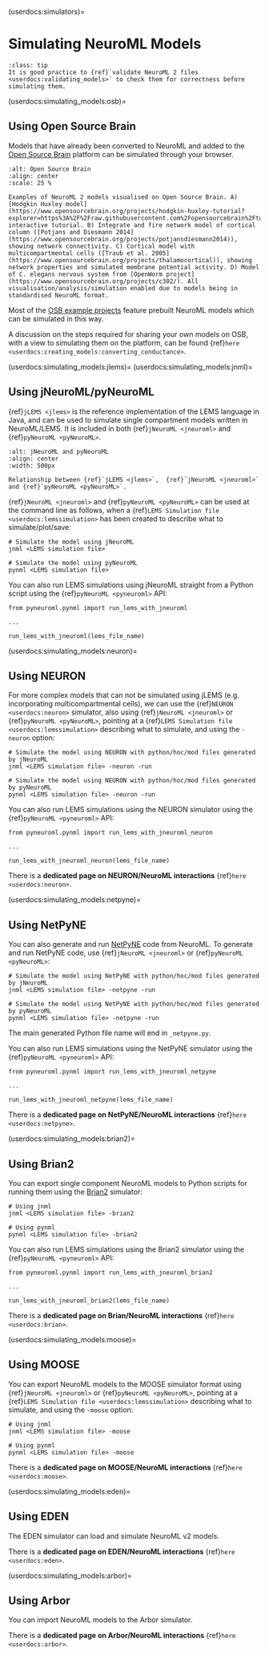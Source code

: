 (userdocs:simulators)=
# Simulating NeuroML Models

```{admonition} Validate NeuroML 2 files before using them.
:class: tip
It is good practice to {ref}`validate NeuroML 2 files <userdocs:validating_models>` to check them for correctness before simulating them.
```
(userdocs:simulating_models:osb)=
## Using Open Source Brain

Models that have already been converted to NeuroML and added to the [Open Source Brain](https://www.opensourcebrain.org/) platform can be simulated through your browser.

```{figure} ../images/OSBv1.png
:alt: Open Source Brain
:align: center
:scale: 25 %

Examples of NeuroML 2 models visualised on Open Source Brain. A) [Hodgkin Huxley model](https://www.opensourcebrain.org/projects/hodgkin-huxley-tutorial?explorer=https%3A%2F%2Fraw.githubusercontent.com%2Fopensourcebrain%2Ftutorials%2Fdevelopment%2Fmodels%2FhodgkinHuxley%2FGEPPETTO.json) interactive tutorial. B) Integrate and fire network model of cortical column ([Potjans and Diesmann 2014](https://www.opensourcebrain.org/projects/potjansdiesmann2014)), showing network connectivity. C) Cortical model with multicompartmental cells ([Traub et al. 2005](https://www.opensourcebrain.org/projects/thalamocortical)), showing network properties and simulated membrane potential activity. D) Model of C. elegans nervous system from [OpenWorm project](https://www.opensourcebrain.org/projects/c302/). All visualisation/analysis/simulation enabled due to models being in standardised NeuroML format.

```
Most of the [OSB example projects](https://www.opensourcebrain.org/projects) feature prebuilt NeuroML models which can be simulated in this way.

A discussion on the steps required for sharing your own models on OSB, with a view to simulating them on the platform, can be found {ref}`here <userdocs:creating_models:converting_conductance>`.

(userdocs:simulating_models:jlems)=
(userdocs:simulating_models:jnml)=
## Using jNeuroML/pyNeuroML

{ref}`jLEMS <jlems>` is the reference implementation of the LEMS language in Java, and can be used to simulate single compartment models written in NeuroML/LEMS.
It is included in both {ref}`jNeuroML <jneuroml>` and {ref}`pyNeuroML <pyNeuroML>`.

```{figure} ../images/pynml_jnml.svg
:alt: jNeuroML and pyNeuroML
:align: center
:width: 500px

Relationship between {ref}`jLEMS <jlems>`,  {ref}`jNeuroML <jneuroml>` and {ref}`pyNeuroML <pyNeuroML>`.

```

{ref}`jNeuroML <jneuroml>` and {ref}`pyNeuroML <pyNeuroML>` can be used at the command line as follows, when a {ref}`LEMS Simulation file <userdocs:lemssimulation>` has been created to describe what to simulate/plot/save:

```{code-block} console
# Simulate the model using jNeuroML
jnml <LEMS simulation file>

# Simulate the model using pyNeuroML
pynml <LEMS simulation file>
```

You can also run LEMS simulations using jNeuroML straight from a Python script using the {ref}`pyNeuroML <pyneuroml>` API:

```{code-block} python
from pyneuroml.pynml import run_lems_with_jneuroml

...

run_lems_with_jneuroml(lems_file_name)
```

(userdocs:simulating_models:neuron)=
## Using NEURON

For more complex models that can not be simulated using jLEMS (e.g. incorporating multicompartmental cells), we can use the {ref}`NEURON <userdocs:neuron>` simulator, also using {ref}`jNeuroML <jneuroml>` or {ref}`pyNeuroML <pyNeuroML>`, pointing at a {ref}`LEMS Simulation file <userdocs:lemssimulation>` describing what to simulate, and using the `-neuron` option:

```{code-block} console
# Simulate the model using NEURON with python/hoc/mod files generated by jNeuroML
jnml <LEMS simulation file> -neuron -run

# Simulate the model using NEURON with python/hoc/mod files generated by pyNeuroML
pynml <LEMS simulation file> -neuron -run
```

You can also run LEMS simulations using the NEURON simulator using the {ref}`pyNeuroML <pyneuroml>` API:

```{code-block} python
from pyneuroml.pynml import run_lems_with_jneuroml_neuron

...

run_lems_with_jneuroml_neuron(lems_file_name)
```
There is a **dedicated page on NEURON/NeuroML interactions** {ref}`here <userdocs:neuron>`.


(userdocs:simulating_models:netpyne)=
## Using NetPyNE

You can also generate and run [NetPyNE](https://netpyne.org) code from NeuroML.
To generate and run NetPyNE code, use {ref}`jNeuroML <jneuroml>` or {ref}`pyNeuroML <pyNeuroML>`:

```{code-block} console
# Simulate the model using NetPyNE with python/hoc/mod files generated by jNeuroML
jnml <LEMS simulation file> -netpyne -run

# Simulate the model using NetPyNE with python/hoc/mod files generated by pyNeuroML
pynml <LEMS simulation file> -netpyne -run
```

The main generated Python file name will end in `_netpyne.py`.

You can also run LEMS simulations using the NetPyNE simulator using the {ref}`pyNeuroML <pyneuroml>` API:

```{code-block} python
from pyneuroml.pynml import run_lems_with_jneuroml_netpyne

...

run_lems_with_jneuroml_netpyne(lems_file_name)
```

There is a **dedicated page on NetPyNE/NeuroML interactions** {ref}`here <userdocs:netpyne>`.


(userdocs:simulating_models:brian2)=
## Using Brian2

You can export single component NeuroML models to Python scripts for running them using the [Brian2](https://briansimulator.org) simulator:

```{code-block} console
# Using jnml
jnml <LEMS simulation file> -brian2

# Using pynml
pynml <LEMS simulation file> -brian2
```

You can also run LEMS simulations using the Brian2 simulator using the {ref}`pyNeuroML <pyneuroml>` API:

```{code-block} python
from pyneuroml.pynml import run_lems_with_jneuroml_brian2

...

run_lems_with_jneuroml_brian2(lems_file_name)
```

There is a **dedicated page on Brian/NeuroML interactions** {ref}`here <userdocs:brian>`.

(userdocs:simulating_models:moose)=
## Using MOOSE

You can export NeuroML models to the MOOSE simulator format using {ref}`jNeuroML <jneuroml>` or {ref}`pyNeuroML <pyNeuroML>`, pointing at a {ref}`LEMS Simulation file <userdocs:lemssimulation>` describing what to simulate, and using the `-moose` option:

```{code-block} console
# Using jnml
jnml <LEMS simulation file> -moose

# Using pynml
pynml <LEMS simulation file> -moose
```
There is a **dedicated page on MOOSE/NeuroML interactions** {ref}`here <userdocs:moose>`.


(userdocs:simulating_models:eden)=
## Using EDEN

The EDEN simulator can load and simulate NeuroML v2 models.

There is a **dedicated page on EDEN/NeuroML interactions** {ref}`here <userdocs:eden>`.



(userdocs:simulating_models:arbor)=
## Using Arbor

You can import NeuroML models to the Arbor simulator.

There is a **dedicated page on Arbor/NeuroML interactions** {ref}`here <userdocs:arbor>`.
